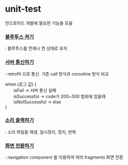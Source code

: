 # unit-test
안드로이드 개발에 필요한 기능들 모음

### [블루투스 켜기](https://github.com/jin-vita/test-bluetooth)
: 블루투스를 언제나 켠 상태로 유지

### [서버 통신하기](https://github.com/jin-vita/test-retrofit)
: retrofit 으로 통신. 기존 call 방식과 coroutine 방식 비교  
  
when (로그 값) {  
  isFail -> 서버 통신 실패  
  isSuccessful -> code가 200~300 범위에 있을때  
  isNotSuccessful -> else  
}

### [소리 출력하기](https://github.com/jin-vita/test-sound-player)
: 소리 파일을 재생, 일시정지, 정지, 반복

### [화면 전환하기](https://github.com/jin-vita/test-fragment)
: navigation component 를 이용하여 여러 fragments 화면 전환
